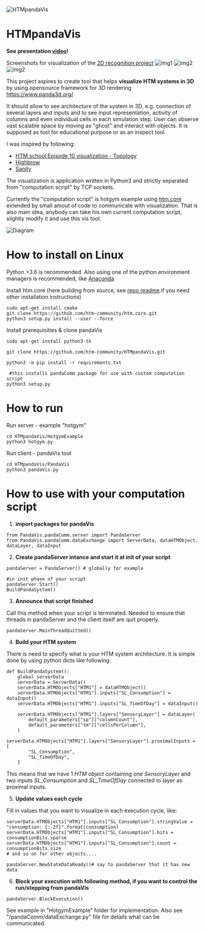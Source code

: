 ![HTMpandaVis](images/HTMpandaVis.png)
# HTMpandaVis
**See presentation [video](https://youtu.be/c1aJq0p-9uY)!**

Screenshots for visualization of the [2D recognition project](https://discourse.numenta.org/t/2d-object-recognition-project/5465/92)
![img1](images/img1.png)
![img2](images/img2.png)
![img2](images/img3.png)

This project aspires to create tool that helps **visualize HTM systems in 3D** by using opensource framework for 3D rendering https://www.panda3d.org/

It should allow to see architecture of the system in 3D, e.g. connection of several layers and inputs and to see input representation,
activity of columns and even individual cells in each simulation step.
User can observe vast scalable space by moving as "ghost" and interact with objects.
It is supposed as tool for educational purpose or as an inspect tool.

I was inspired by following:
- [HTM school Episode 10 visualization - Topology](https://www.youtube.com/watch?v=HTW2Q_UrkAw&t=688s)
- [Highbrow](https://github.com/htm-community/highbrow)
- [Sanity](https://github.com/htm-community/sanity-nupic) 

The visualization is application written in Python3 and strictly separated from "computation script" by TCP sockets.

Currently the "computation script" is hotgym example using [htm.core](https://github.com/htm-community/htm.core) extended by
small amout of code to communicate with visualization.
That is also main idea, anybody can take his own current computation script, slightly modify it and use this vis tool.

![Diagram](images/readmeDiagram.png)


# How to install on Linux

Python >3.6 is recommended.
Also using one of the python environment managers is recommended,
like [Anaconda](https://www.anaconda.com/distribution/)

Install htm.core (here building from source, see [repo readme](https://github.com/htm-community/htm.core) if you need other installation instructions)
```
sudo apt-get install cmake
git clone https://github.com/htm-community/htm.core.git
python3 setup.py install --user --force
```

Install prerequisities & clone pandaVis
```
sudo apt-get install python3-tk

git clone https://github.com/htm-community/HTMpandaVis.git

python3 -m pip install -r requirements.txt

 #this installs pandaComm package for use with custom computation script
python3 setup.py 
```
# How to run

Run server - example "hotgym"
```
cd HTMpandaVis/HotgymExample
python3 hotgym.py
```

Run client - pandaVis tool
```
cd HTMpandaVis/PandaVis
python3 pandaVis.py
```

# How to use with your computation script
1. **import packages for pandaVis**
```
from PandaVis.pandaComm.server import PandaServer
from PandaVis.pandaComm.dataExchange import ServerData, dataHTMObject, dataLayer, dataInput
```
2. **Create pandaServer intance and start it at init of your script**
```
pandaServer = PandaServer() # globally for example

#in init phase of your script
pandaServer.Start()
BuildPandaSystem()
```
3. **Announce that script finished**

Call this method when your script is terminated. Needed to ensure that threads in pandaServer and the client itself are quit properly.
```
pandaServer.MainThreadQuitted()
```
4. **Build your HTM system**

There is need to specify what is your HTM system architecture. It is simple done by using python dicts like following:
```
def BuildPandaSystem():
    global serverData
    serverData = ServerData()
    serverData.HTMObjects["HTM1"] = dataHTMObject()
    serverData.HTMObjects["HTM1"].inputs["SL_Consumption"] = dataInput()
    serverData.HTMObjects["HTM1"].inputs["SL_TimeOfDay"] = dataInput()

    serverData.HTMObjects["HTM1"].layers["SensoryLayer"] = dataLayer(
        default_parameters["sp"]["columnCount"],
        default_parameters["tm"]["cellsPerColumn"],
    )
    serverData.HTMObjects["HTM1"].layers["SensoryLayer"].proximalInputs = [
        "SL_Consumption",
        "SL_TimeOfDay",
    ]
```
This means that we have 1 *HTM object* containing one *SensoryLayer* and two inputs *SL_Consumption* and *SL_TimeOfDay* connected to layer as proximal inputs.

5. **Update values each cycle**

Fill in values that you want to visualize in each execution cycle, like:
```
serverData.HTMObjects["HTM1"].inputs["SL_Consumption"].stringValue = "consumption: {:.2f}".format(consumption)
serverData.HTMObjects["HTM1"].inputs["SL_Consumption"].bits = consumptionBits.sparse
serverData.HTMObjects["HTM1"].inputs["SL_Consumption"].count = consumptionBits.size
# and so on for other objects....

pandaServer.NewStateDataReady()# say to pandaServer that it has new data
```
6. **Block your execution with following method, if you want to control the run/stepping from pandaVis**
```
pandaServer.BlockExecution()
```
See example in "HotgymExample" folder for implementation.
Also see "/pandaComm/dataExchange.py" file for details what can be communicated.
